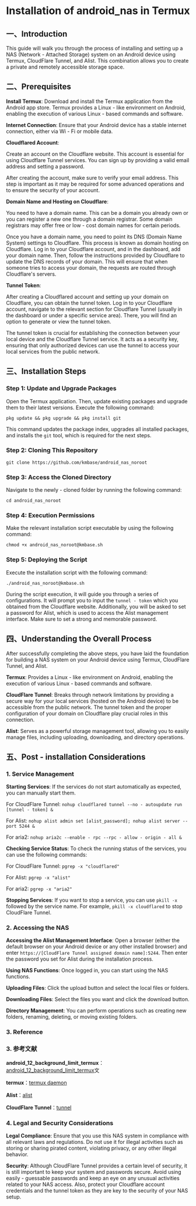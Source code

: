 # Installation of android\_nas in Termux

## 一、Introduction

This guide will walk you through the process of installing and setting up a NAS (Network - Attached Storage) system on an Android device using Termux, CloudFlare Tunnel, and Alist. This combination allows you to create a private and remotely accessible storage space.

## 二、Prerequisites

**Install Termux**: Download and install the Termux application from the Android app store. Termux provides a Linux - like environment on Android, enabling the execution of various Linux - based commands and software.

**Internet Connection**: Ensure that your Android device has a stable internet connection, either via Wi - Fi or mobile data.

**Cloudflared Account**:

Create an account on the Cloudflare website. This account is essential for using Cloudflare Tunnel services. You can sign up by providing a valid email address and setting a password.

After creating the account, make sure to verify your email address. This step is important as it may be required for some advanced operations and to ensure the security of your account.

**Domain Name and Hosting on Cloudflare**:

You need to have a domain name. This can be a domain you already own or you can register a new one through a domain registrar. Some domain registrars may offer free or low - cost domain names for certain periods.

Once you have a domain name, you need to point its DNS (Domain Name System) settings to Cloudflare. This process is known as domain hosting on Cloudflare. Log in to your Cloudflare account, and in the dashboard, add your domain name. Then, follow the instructions provided by Cloudflare to update the DNS records of your domain. This will ensure that when someone tries to access your domain, the requests are routed through Cloudflare's servers.

**Tunnel Token**:

After creating a Cloudflared account and setting up your domain on Cloudflare, you can obtain the tunnel token. Log in to your Cloudflare account, navigate to the relevant section for Cloudflare Tunnel (usually in the dashboard or under a specific service area). There, you will find an option to generate or view the tunnel token.

The tunnel token is crucial for establishing the connection between your local device and the Cloudflare Tunnel service. It acts as a security key, ensuring that only authorized devices can use the tunnel to access your local services from the public network.

## 三、Installation Steps

### Step 1: Update and Upgrade Packages

Open the Termux application. Then, update existing packages and upgrade them to their latest versions. Execute the following command:



```
pkg update && pkg upgrade && pkg install git
```

This command updates the package index, upgrades all installed packages, and installs the `git` tool, which is required for the next steps.

### Step 2: Cloning This Repository


```
git clone https://github.com/kmbase/android_nas_noroot
```


### Step 3: Access the Cloned Directory

Navigate to the newly - cloned folder by running the following command:



```
cd android_nas_noroot
```

### Step 4: Execution Permissions

Make the relevant installation script executable by using the following command:



```
chmod +x android_nas_noroot@kmbase.sh
```

### Step 5: Deploying the Script

Execute the installation script with the following command:



```
./android_nas_noroot@kmbase.sh
```

During the script execution, it will guide you through a series of configurations. It will prompt you to input the `tunnel - token` which you obtained from the Cloudflare website. Additionally, you will be asked to set a password for Alist, which is used to access the Alist management interface. Make sure to set a strong and memorable password.

## 四、Understanding the Overall Process

After successfully completing the above steps, you have laid the foundation for building a NAS system on your Android device using Termux, CloudFlare Tunnel, and Alist.

**Termux**: Provides a Linux - like environment on Android, enabling the execution of various Linux - based commands and software.

**CloudFlare Tunnel**: Breaks through network limitations by providing a secure way for your local services (hosted on the Android device) to be accessible from the public network. The tunnel token and the proper configuration of your domain on Cloudflare play crucial roles in this connection.

**Alist**: Serves as a powerful storage management tool, allowing you to easily manage files, including uploading, downloading, and directory operations.

## 五、Post - installation Considerations

### 1. Service Management

**Starting Services**: If the services do not start automatically as expected, you can manually start them.

For CloudFlare Tunnel: `nohup cloudflared tunnel --no - autoupdate run [tunnel - token] &`

For Alist: `nohup alist admin set [alist_password]; nohup alist server --port 5244 &`

For aria2: `nohup aria2c --enable - rpc --rpc - allow - origin - all &`

**Checking Service Status**: To check the running status of the services, you can use the following commands:

For CloudFlare Tunnel: `pgrep -x "cloudflared"`

For Alist: `pgrep -x "alist"`

For aria2: `pgrep -x "aria2"`

**Stopping Services**: If you want to stop a service, you can use `pkill -x` followed by the service name. For example, `pkill -x cloudflared` to stop CloudFlare Tunnel.

### 2. Accessing the NAS

**Accessing the Alist Management Interface**: Open a browser (either the default browser on your Android device or any other installed browser) and enter `https://[CloudFlare Tunnel assigned domain name]:5244`. Then enter the password you set for Alist during the installation process.

**Using NAS Functions**: Once logged in, you can start using the NAS functions.

**Uploading Files**: Click the upload button and select the local files or folders.

**Downloading Files**: Select the files you want and click the download button.

**Directory Management**: You can perform operations such as creating new folders, renaming, deleting, or moving existing folders.

### 3. Reference
### 3. 参考文献
**android_12_background_limit_termux**：[android_12_background_limit_termux](https://cloud-atlas.readthedocs.io/zh-cn/latest/android/apps/android_12_background_limit_termux.html)文

**termux**：[termux daemon](https://blog.csdn.net/YiBYiH/article/details/127294017)

**Alist**：[alist](https://alist.nn.ci/zh/guide/install/manual.html#获取-alist)

**CloudFlare Tunnel**：[tunnel](https://jimizhou.com/cloudflare-tunnel)

### 4. Legal and Security Considerations

**Legal Compliance**: Ensure that you use this NAS system in compliance with all relevant laws and regulations. Do not use it for illegal activities such as storing or sharing pirated content, violating privacy, or any other illegal behavior.

**Security**: Although CloudFlare Tunnel provides a certain level of security, it is still important to keep your system and passwords secure. Avoid using easily - guessable passwords and keep an eye on any unusual activities related to your NAS access. Also, protect your Cloudflare account credentials and the tunnel token as they are key to the security of your NAS setup.